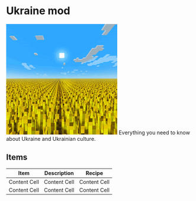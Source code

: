 # Ukraine mod
![icon.png](src%2Fmain%2Fresources%2Fassets%2Fukraine%2Ficon.png)
Everything you need to know about Ukraine and Ukrainian culture.
## Items
| Item         | Description  | Recipe       |
|--------------|--------------|--------------|
| Content Cell | Content Cell | Content Cell |
| Content Cell | Content Cell | Content Cell |